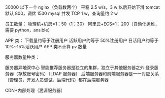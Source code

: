 30000 以下一个 nginx（负载数两个）
平稳 2.5 w/s，3 w 以后开始下滑
tomcat 默认 800，调优 1500
mysql 并发 TCP 1 w，查询量约 2 w


员工数量：
物理机+机房=1：50（1：30）
阿里云+ECS=1：200（自动化运维，需要 python，ansible）


APP 类：
下载量约等于注册用户
活跃用户约等于 50%注册用户
日活用户约等于 10%~15%活跃用户
APP 类不计算 pv 数量

服务器数量种类：


服务器异地双中心
智能推荐服务器是独立的集群，独立于其他服务器之外
 登录服务器（存放账号密码）（LDAP 服务器）
后端服务器和前端服务器是一一对应关系
（管理员，开发人员调试，后端代码）都在后端服务器

CDN+内部处理（溯源服务器）